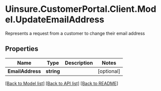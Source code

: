 # Uinsure.CustomerPortal.Client.Model.UpdateEmailAddress
Represents a request from a customer to change their email address

## Properties

Name | Type | Description | Notes
------------ | ------------- | ------------- | -------------
**EmailAddress** | **string** |  | [optional] 

[[Back to Model list]](../README.md#documentation-for-models) [[Back to API list]](../README.md#documentation-for-api-endpoints) [[Back to README]](../README.md)

